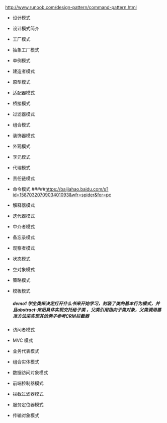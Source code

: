 http://www.runoob.com/design-pattern/command-pattern.html

  - 设计模式
  - 设计模式简介
  - 工厂模式
  - 抽象工厂模式
  - 单例模式
  - 建造者模式
  - 原型模式
  - 适配器模式
  - 桥接模式
  - 过滤器模式
  - 组合模式
  - 装饰器模式
  - 外观模式
  - 享元模式
  - 代理模式
  - 责任链模式
  - 命令模式
  #####https://baijiahao.baidu.com/s?id=1587032070903401093&wfr=spider&for=pc
  - 解释器模式
  - 迭代器模式
  - 中介者模式
  - 备忘录模式
  - 观察者模式
  - 状态模式
  - 空对象模式
  - 策略模式
  - 模板模式
    ##### demo1 学生类来决定打开什么书来开始学习，封装了类的基本行为模式，并且abstract·来把具体实现交托给子类 ，父类引用指向子类对象，父类调用基准方法来实现其他例子参考CRM拦截器
   
  - 访问者模式
  - MVC 模式
  - 业务代表模式
  - 组合实体模式
  - 数据访问对象模式
  - 前端控制器模式
  - 拦截过滤器模式
  - 服务定位器模式
  - 传输对象模式
